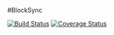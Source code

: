 #BlockSync

[![Build Status](https://travis-ci.org/BlockSync/BlockSync.svg?branch=master)](https://travis-ci.org/BlockSync/BlockSync)
[![Coverage Status](https://coveralls.io/repos/BlockSync/BlockSync/badge.svg)](https://coveralls.io/r/BlockSync/BlockSync)

